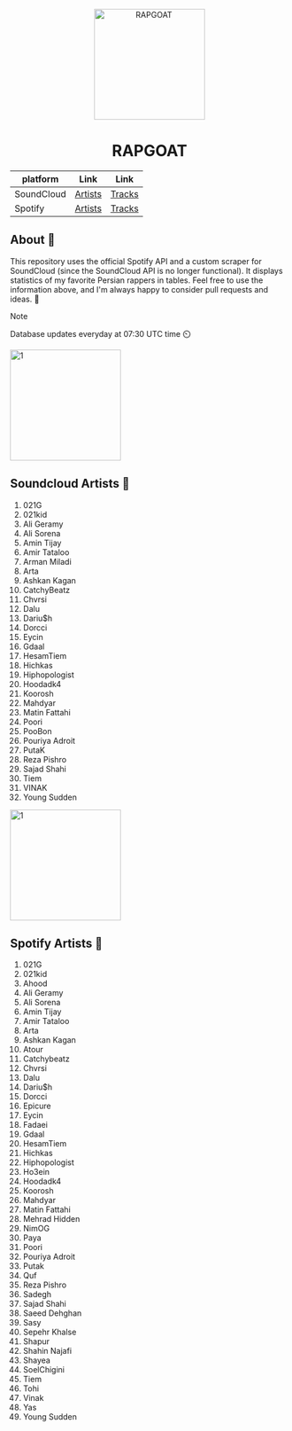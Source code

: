 <p align="center">
    <img src="https://github.com/ImanMontajabi/RAPGOAT/assets/52942515/9d19458a-e251-4832-9a06-268ada44d587" alt="RAPGOAT" width="200">
</p>


<h1 align="center">RAPGOAT</h1>

<div align="center">
    
| platform | Link | Link |
| -------- | -------| ------ |
| SoundCloud | [Artists](https://imanmontajabi.github.io/RAPGOAT/PAGES/soundcloud_artists.html) | [Tracks](https://imanmontajabi.github.io/RAPGOAT/PAGES/soundcloud_artists.html) |
| Spotify | [Artists](https://imanmontajabi.github.io/RAPGOAT/PAGES/spotify_artists.html) | [Tracks](https://imanmontajabi.github.io/RAPGOAT/PAGES/spotify_tracks.html) |

</div>


## About 🌲

This repository uses the official Spotify API and a custom scraper for SoundCloud (since the SoundCloud API is no longer functional). It displays statistics of my favorite Persian rappers in tables.
Feel free to use the information above, and I'm always happy to consider pull requests and ideas. 🤺

> [!NOTE]
> Database updates everyday at 07:30 UTC time ⏲️



<p>
<img src="https://github.com/ImanMontajabi/RAPGOAT/assets/52942515/38f45c64-dc02-4198-a687-3a4eef004387" alt="1" width="200">
<p>


## Soundcloud Artists 🌴

1. 021G
2. 021kid
3. Ali Geramy
4. Ali Sorena
5. Amin Tijay
6. Amir Tataloo
7. Arman Miladi
8. Arta
9. Ashkan Kagan
10. CatchyBeatz
11. Chvrsi
12. Dalu
13. Dariu$h
14. Dorcci
15. Eycin
16. Gdaal
17. HesamTiem
18. Hichkas
19. Hiphopologist
20. Hoodadk4
21. Koorosh
22. Mahdyar
23. Matin Fattahi
24. Poori
25. PooBon
26. Pouriya Adroit
27. PutaK
28. Reza Pishro
29. Sajad Shahi
30. Tiem
31. VINAK
32. Young Sudden

<p>
<img src="https://github.com/ImanMontajabi/RAPGOAT/assets/52942515/7d7fe7ab-338a-4180-be18-ba1b4afe3811" alt="1" width="200">
<p>


## Spotify Artists 🌳

1. 021G
2. 021kid
3. Ahood
4. Ali Geramy
5. Ali Sorena
6. Amin Tijay
7. Amir Tataloo
8. Arta
9. Ashkan Kagan
10. Atour
11. Catchybeatz
12. Chvrsi
13. Dalu
14. Dariu$h
15. Dorcci
16. Epicure
17. Eycin
18. Fadaei
19. Gdaal
20. HesamTiem
21. Hichkas
22. Hiphopologist
23. Ho3ein
24. Hoodadk4
25. Koorosh
26. Mahdyar
27. Matin Fattahi
28. Mehrad Hidden
29. NimOG
30. Paya
31. Poori
32. Pouriya Adroit
33. Putak
34. Quf
35. Reza Pishro
36. Sadegh
37. Sajad Shahi
38. Saeed Dehghan
39. Sasy
40. Sepehr Khalse
41. Shapur
42. Shahin Najafi
43. Shayea
44. SoelChigini
45. Tiem
46. Tohi
47. Vinak
48. Yas
49. Young Sudden



